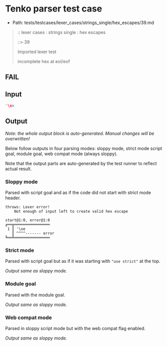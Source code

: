 # Tenko parser test case

- Path: tests/testcases/lexer_cases/strings_single/hex_escapes/39.md

> :: lexer cases : strings single : hex escapes
>
> ::> 39
>
> Imported lexer test
>
> incomplete hex at eol/eof

## FAIL

## Input

`````js
'\xe
`````

## Output

_Note: the whole output block is auto-generated. Manual changes will be overwritten!_

Below follow outputs in four parsing modes: sloppy mode, strict mode script goal, module goal, web compat mode (always sloppy).

Note that the output parts are auto-generated by the test runner to reflect actual result.

### Sloppy mode

Parsed with script goal and as if the code did not start with strict mode header.

`````
throws: Lexer error!
    Not enough of input left to create valid hex escape

start@1:0, error@1:0
╔══╦════════════════
 1 ║ '\xe
   ║ ^^^^------- error
╚══╩════════════════

`````

### Strict mode

Parsed with script goal but as if it was starting with `"use strict"` at the top.

_Output same as sloppy mode._

### Module goal

Parsed with the module goal.

_Output same as sloppy mode._

### Web compat mode

Parsed in sloppy script mode but with the web compat flag enabled.

_Output same as sloppy mode._
